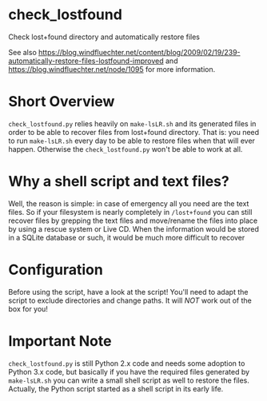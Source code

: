 # check_lostfound
 Check lost+found directory and automatically restore files
 
 See also https://blog.windfluechter.net/content/blog/2009/02/19/239-automatically-restore-files-lostfound-improved and https://blog.windfluechter.net/node/1095 for more information. 
 
 # Short Overview
 `check_lostfound.py` relies heavily on `make-lsLR.sh` and its generated files in order to be able to recover files from lost+found directory. That is: you need to run `make-lsLR.sh` every day to be able to restore files when that will ever happen. Otherwise the `check_lostfound.py` won't be able to work at all. 
 
 # Why a shell script and text files?
 Well, the reason is simple: in case of emergency all you need are the text files. So if your filesystem is nearly completely in `/lost+found` you can still recover files by grepping the text files and move/rename the files into place by using a rescue system or Live CD. When the information would be stored in a SQLite database or such, it would be much more difficult to recover
 
 # Configuration
 Before using the script, have a look at the script! You'll need to adapt the script to exclude directories and change paths. It will *NOT* work out of the box for you! 
 
 # Important Note
 `check_lostfound.py` is still Python 2.x code and needs some adoption to Python 3.x code, but basically if you have the required files generated by `make-lsLR.sh` you can write a small shell script as well to restore the files. Actually, the Python script started as a shell script in its early life.  
